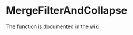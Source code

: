 # MergeFilterAndCollapse

The function is documented in the [wiki](https://github.com/ARS-toscana/MergeFilterAndCollapse/wiki)
